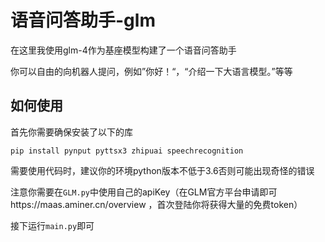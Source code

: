 # 语音问答助手-glm

在这里我使用glm-4作为基座模型构建了一个语音问答助手

你可以自由的向机器人提问，例如”你好！“，“介绍一下大语言模型。”等等


## 如何使用
首先你需要确保安装了以下的库

`pip install pynput pyttsx3 zhipuai speechrecognition`

需要使用代码时，建议你的环境python版本不低于3.6否则可能出现奇怪的错误

注意你需要在`GLM.py`中使用自己的apiKey（在GLM官方平台申请即可https://maas.aminer.cn/overview ，首次登陆你将获得大量的免费token）

接下运行`main.py`即可
